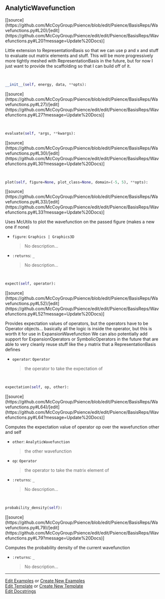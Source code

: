 ## <a id="Psience.BasisReps.Wavefunctions.AnalyticWavefunction">AnalyticWavefunction</a> 
<div class="docs-source-link" markdown="1">
[[source](https://github.com/McCoyGroup/Psience/blob/edit/Psience/BasisReps/Wavefunctions.py#L20)/[edit](https://github.com/McCoyGroup/Psience/edit/edit/Psience/BasisReps/Wavefunctions.py#L20?message=Update%20Docs)]
</div>

Little extension to RepresentationBasis so that we can use p and x and stuff
to evaluate out matrix elements and stuff.
This will be more progressively more tightly meshed with RepresentationBasis in the future,
but for now I just want to provide the scaffolding so that I can build off of it.

<a id="Psience.BasisReps.Wavefunctions.AnalyticWavefunction.__init__" class="docs-object-method">&nbsp;</a> 
```python
__init__(self, energy, data, **opts): 
```
<div class="docs-source-link" markdown="1">
[[source](https://github.com/McCoyGroup/Psience/blob/edit/Psience/BasisReps/Wavefunctions.py#L27)/[edit](https://github.com/McCoyGroup/Psience/edit/edit/Psience/BasisReps/Wavefunctions.py#L27?message=Update%20Docs)]
</div>

<a id="Psience.BasisReps.Wavefunctions.AnalyticWavefunction.evaluate" class="docs-object-method">&nbsp;</a> 
```python
evaluate(self, *args, **kwargs): 
```
<div class="docs-source-link" markdown="1">
[[source](https://github.com/McCoyGroup/Psience/blob/edit/Psience/BasisReps/Wavefunctions.py#L30)/[edit](https://github.com/McCoyGroup/Psience/edit/edit/Psience/BasisReps/Wavefunctions.py#L30?message=Update%20Docs)]
</div>

<a id="Psience.BasisReps.Wavefunctions.AnalyticWavefunction.plot" class="docs-object-method">&nbsp;</a> 
```python
plot(self, figure=None, plot_class=None, domain=(-5, 5), **opts): 
```
<div class="docs-source-link" markdown="1">
[[source](https://github.com/McCoyGroup/Psience/blob/edit/Psience/BasisReps/Wavefunctions.py#L33)/[edit](https://github.com/McCoyGroup/Psience/edit/edit/Psience/BasisReps/Wavefunctions.py#L33?message=Update%20Docs)]
</div>

Uses McUtils to plot the wavefunction on the passed figure (makes a new one if none)
- `figure`: `Graphics | Graphics3D`
    >No description...
- `:returns`: `_`
    >No description...

<a id="Psience.BasisReps.Wavefunctions.AnalyticWavefunction.expect" class="docs-object-method">&nbsp;</a> 
```python
expect(self, operator): 
```
<div class="docs-source-link" markdown="1">
[[source](https://github.com/McCoyGroup/Psience/blob/edit/Psience/BasisReps/Wavefunctions.py#L52)/[edit](https://github.com/McCoyGroup/Psience/edit/edit/Psience/BasisReps/Wavefunctions.py#L52?message=Update%20Docs)]
</div>

Provides expectation values of operators, but the operators have to be Operator objects...
          basically all the logic is inside the operator, but this is worth it for use in ExpansionWavefunction
        We can also potentially add support for ExpansionOperators or SymbolicOperators in the future that are
          able to very cleanly reuse stuff like the `p` matrix that a RepresentationBasis defines
- `operator`: `Operator`
    >the operator to take the expectation of

<a id="Psience.BasisReps.Wavefunctions.AnalyticWavefunction.expectation" class="docs-object-method">&nbsp;</a> 
```python
expectation(self, op, other): 
```
<div class="docs-source-link" markdown="1">
[[source](https://github.com/McCoyGroup/Psience/blob/edit/Psience/BasisReps/Wavefunctions.py#L64)/[edit](https://github.com/McCoyGroup/Psience/edit/edit/Psience/BasisReps/Wavefunctions.py#L64?message=Update%20Docs)]
</div>

Computes the expectation value of operator op over the wavefunction other and self
- `other`: `AnalyticWavefunction`
    >the other wavefunction
- `op`: `Operator`
    >the operator to take the matrix element of
- `:returns`: `_`
    >No description...

<a id="Psience.BasisReps.Wavefunctions.AnalyticWavefunction.probability_density" class="docs-object-method">&nbsp;</a> 
```python
probability_density(self): 
```
<div class="docs-source-link" markdown="1">
[[source](https://github.com/McCoyGroup/Psience/blob/edit/Psience/BasisReps/Wavefunctions.py#L79)/[edit](https://github.com/McCoyGroup/Psience/edit/edit/Psience/BasisReps/Wavefunctions.py#L79?message=Update%20Docs)]
</div>

Computes the probability density of the current wavefunction
- `:returns`: `_`
    >No description...



___

[Edit Examples](https://github.com/McCoyGroup/Psience/edit/gh-pages/ci/examples/ci/docs/Psience/BasisReps/Wavefunctions/AnalyticWavefunction.md) or 
[Create New Examples](https://github.com/McCoyGroup/Psience/new/gh-pages/?filename=ci/examples/ci/docs/Psience/BasisReps/Wavefunctions/AnalyticWavefunction.md) <br/>
[Edit Template](https://github.com/McCoyGroup/Psience/edit/gh-pages/ci/docs/ci/docs/Psience/BasisReps/Wavefunctions/AnalyticWavefunction.md) or 
[Create New Template](https://github.com/McCoyGroup/Psience/new/gh-pages/?filename=ci/docs/templates/ci/docs/Psience/BasisReps/Wavefunctions/AnalyticWavefunction.md) <br/>
[Edit Docstrings](https://github.com/McCoyGroup/Psience/edit/edit/Psience/BasisReps/Wavefunctions.py#L20?message=Update%20Docs)